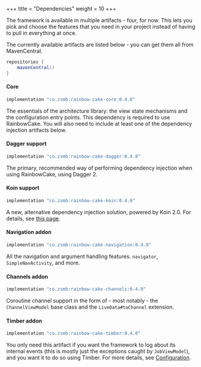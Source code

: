 +++
title = "Dependencies"
weight = 10
+++

The framework is available in multiple artifacts - four, for now. This lets you pick and choose the features that you need in your project instead of having to pull in everything at once.

The currently available artifacts are listed below - you can get them all from MavenCentral.

```groovy
repositories {
    mavenCentral()
}
```

#### Core

```groovy
implementation "co.zsmb:rainbow-cake-core:0.4.0"
```

The essentials of the architecture library: the view state mechanisms and the configuration entry points. This dependency is required to use RainbowCake. You will also need to include at least one of the dependency injection artifacts below.

#### Dagger support

```groovy
implementation "co.zsmb:rainbow-cake-dagger:0.4.0"
```

The primary, recommended way of performing dependency injection when using RainbowCake, using Dagger 2.

#### Koin support

```groovy
implementation "co.zsmb:rainbow-cake-koin:0.4.0"
```

A new, alternative dependency injection solution, powered by Koin 2.0. For details, see [this page](/features/koin-support/).

#### Navigation addon

```groovy
implementation "co.zsmb:rainbow-cake-navigation:0.4.0"
```

All the navigation and argument handling features. `navigator`, `SimpleNavActivity`, and more.

#### Channels addon

```groovy
implementation "co.zsmb:rainbow-cake-channels:0.4.0"
```

Coroutine channel support in the form of - most notably - the `ChannelViewModel` base class and the `LiveData#toChannel` extension.

#### Timber addon

```groovy
implementation "co.zsmb:rainbow-cake-timber:0.4.0"
```

You only need this artifact if you want the framework to log about its internal events (this is mostly just the exceptions caught by `JobViewModel`), and you want it to do so using Timber. For more details, see [Configuration](/features/configuration/).
